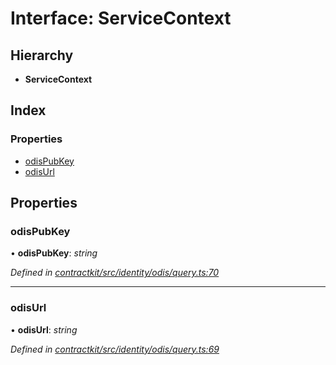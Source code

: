 # Interface: ServiceContext

## Hierarchy

* **ServiceContext**

## Index

### Properties

* [odisPubKey](_identity_odis_query_.servicecontext.md#odispubkey)
* [odisUrl](_identity_odis_query_.servicecontext.md#odisurl)

## Properties

###  odisPubKey

• **odisPubKey**: *string*

*Defined in [contractkit/src/identity/odis/query.ts:70](https://github.com/celo-org/celo-monorepo/blob/master/packages/contractkit/src/identity/odis/query.ts#L70)*

___

###  odisUrl

• **odisUrl**: *string*

*Defined in [contractkit/src/identity/odis/query.ts:69](https://github.com/celo-org/celo-monorepo/blob/master/packages/contractkit/src/identity/odis/query.ts#L69)*
